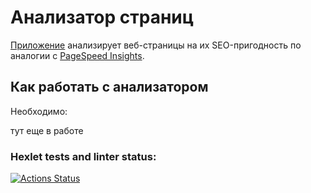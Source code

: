 # Анализатор страниц


[Приложение](localhost) анализирует веб-страницы на их SEO-пригодность по аналогии с [PageSpeed Insights](https://pagespeed.web.dev/).

## Как работать с анализатором

Необходимо:

тут еще в работе

### Hexlet tests and linter status:
[![Actions Status](https://github.com/akasmall/python-project-83/actions/workflows/hexlet-check.yml/badge.svg)](https://github.com/akasmall/python-project-83/actions)